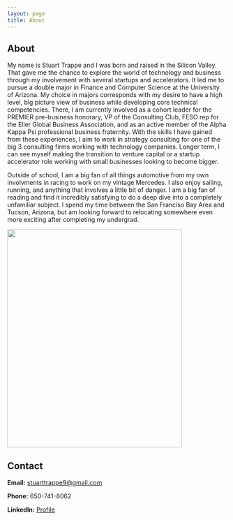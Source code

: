 ```yaml
---
layout: page
title: About
---
```

## About
My name is Stuart Trappe and I was born and raised in the Silicon Valley. That gave me the chance to explore the world of technology and business through my involvement with several startups and accelerators. It led me to pursue a double major in Finance and Computer Science at the University of Arizona. My choice in majors corresponds with my desire to have a high level, big picture view of business while developing core technical competencies. There, I am currently involved as a cohort leader for the PREMIER pre-business honorary, VP of the Consulting Club, FESO rep for the Eller Global Business Association, and as an active member of the Alpha Kappa Psi professional business fraternity. With the skills I have gained from these experiences, I aim to work in strategy consulting for one of the big 3 consulting firms working with technology companies. Longer term, I can see myself making the transition to venture capital or a startup accelerator role working with small businesses looking to become bigger.

Outside of school, I am a big fan of all things automotive from my own involvments in racing to work on my vintage Mercedes. I also enjoy sailing, running, and anything that involves a little bit of danger. I am a big fan of reading and find it incredibly satisfying to do a deep dive into a completely unfamiliar subject. I spend my time between the San Franciso Bay Area and Tucson, Arizona, but am looking forward to relocating somewhere even more exciting after completing my undergrad.

<img src="https://raw.githubusercontent.com/GentlemanShark/Online-Resume/master/img/Stuart.jpg" width="400" height="500">

## Contact
**Email:** stuarttrappe9@gmail.com


**Phone:** 650-741-8062


**LinkedIn:** [Profile](https://www.linkedin.com/in/stuart-trappe/)
